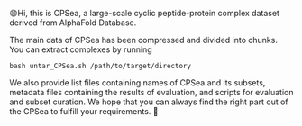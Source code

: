 😄Hi, this is CPSea, a large-scale cyclic peptide-protein complex dataset derived from AlphaFold Database.

The main data of CPSea has been compressed and divided into chunks. You can extract complexes by running

` bash untar_CPSea.sh /path/to/target/directory `

We also provide list files containing names of CPSea and its subsets, metadata files containing the results of evaluation, and scripts for evaluation
and subset curation. We hope that you can always find the right part out of the CPSea to fulfill your requirements. 🌊
